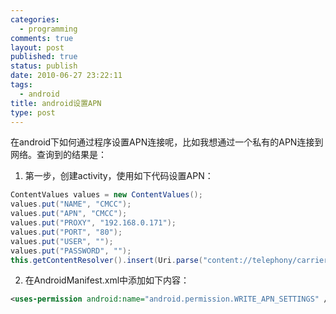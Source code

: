 ```yaml
--- 
categories: 
  - programming
comments: true
layout: post
published: true
status: publish
date: 2010-06-27 23:22:11
tags: 
  - android
title: android设置APN
type: post
---
```


在android下如何通过程序设置APN连接呢，比如我想通过一个私有的APN连接到网络。查询到的结果是：

1. 第一步，创建activity，使用如下代码设置APN： 


```java
ContentValues values = new ContentValues();
values.put("NAME", "CMCC");
values.put("APN", "CMCC");
values.put("PROXY", "192.168.0.171");
values.put("PORT", "80");
values.put("USER", "");
values.put("PASSWORD", "");
this.getContentResolver().insert(Uri.parse("content://telephony/carriers"), values);
```

2. 在AndroidManifest.xml中添加如下内容：

```xml
<uses-permission android:name="android.permission.WRITE_APN_SETTINGS" />
```
